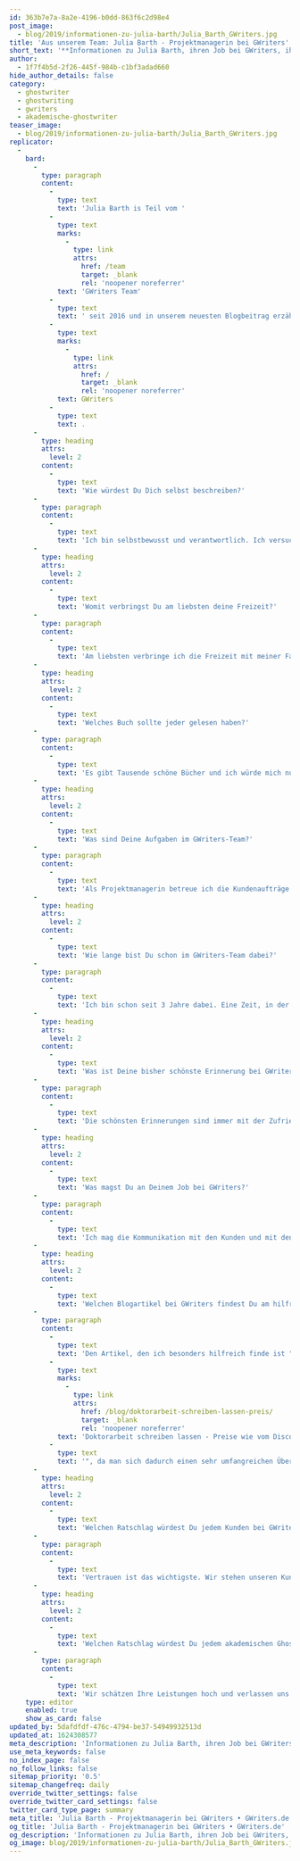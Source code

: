 ```yaml
---
id: 363b7e7a-8a2e-4196-b0dd-863f6c2d98e4
post_image:
  - blog/2019/informationen-zu-julia-barth/Julia_Barth_GWriters.jpg
title: 'Aus unserem Team: Julia Barth - Projektmanagerin bei GWriters'
short_text: '**Informationen zu Julia Barth, ihren Job bei GWriters, ihre Ratschläge an akademische Ghostwriter & Kunden der Ghostwriter-Agentur GWriters.**'
author:
  - 1f7f4b5d-2f26-445f-984b-c1bf3adad660
hide_author_details: false
category:
  - ghostwriter
  - ghostwriting
  - gwriters
  - akademische-ghostwriter
teaser_image:
  - blog/2019/informationen-zu-julia-barth/Julia_Barth_GWriters.jpg
replicator:
  -
    bard:
      -
        type: paragraph
        content:
          -
            type: text
            text: 'Julia Barth is Teil vom '
          -
            type: text
            marks:
              -
                type: link
                attrs:
                  href: /team
                  target: _blank
                  rel: 'noopener noreferrer'
            text: 'GWriters Team'
          -
            type: text
            text: ' seit 2016 und in unserem neuesten Blogbeitrag erzählt sie mehr über ihre Arbeit als Projektmanagerin bei '
          -
            type: text
            marks:
              -
                type: link
                attrs:
                  href: /
                  target: _blank
                  rel: 'noopener noreferrer'
            text: GWriters
          -
            type: text
            text: .
      -
        type: heading
        attrs:
          level: 2
        content:
          -
            type: text
            text: 'Wie würdest Du Dich selbst beschreiben?'
      -
        type: paragraph
        content:
          -
            type: text
            text: 'Ich bin selbstbewusst und verantwortlich. Ich versuche immer meine Ziele zu erreichen und nie aufzugeben. Das gilt auch für meine Arbeit im GWriters Team. Besonders die anspruchsvollsten Kundenaufträge machen mir besonders Spaß, denn umso schöner ist dann am Ende das gute Gefühl, wenn ich den Auftrag zum Erfolg führen konnte.'
      -
        type: heading
        attrs:
          level: 2
        content:
          -
            type: text
            text: 'Womit verbringst Du am liebsten deine Freizeit?'
      -
        type: paragraph
        content:
          -
            type: text
            text: 'Am liebsten verbringe ich die Freizeit mit meiner Familie und meinen Freunden. Ob wir Kaffee trinken oder reisen ist nicht so entscheidend, am wichtigsten ist, dass wir zusammen sind.'
      -
        type: heading
        attrs:
          level: 2
        content:
          -
            type: text
            text: 'Welches Buch sollte jeder gelesen haben?'
      -
        type: paragraph
        content:
          -
            type: text
            text: 'Es gibt Tausende schöne Bücher und ich würde mich nur ungern auf einige wenige beschränken. Wenn ich dennoch ein konkretes Buch nennen soll, würde ich z.B. "Jenseits von Eden" von John Steinbeck, "Das Glasperlenspiel" von Hermann Hesse, und "Für Menschen ungeeignet" von Robert Shekley empfehlen.'
      -
        type: heading
        attrs:
          level: 2
        content:
          -
            type: text
            text: 'Was sind Deine Aufgaben im GWriters-Team?'
      -
        type: paragraph
        content:
          -
            type: text
            text: 'Als Projektmanagerin betreue ich die Kundenaufträge und achte darauf, dass die Projektfristen gehalten werden und dass die Kommunikation zwischen Kunden und Autoren problemlos verläuft. Darüber hinaus bin ich auch für die Qualität jeder Lieferung im Rahmen meiner Projekte verantwortlich. Sollte ein Kunde beispielsweise Änderungswünsche haben, setze ich mich sofort mit dem entsprechenden Autoren in Verbindung und leite die Änderungen in die Wege. Qualität und Kundenzufriedenheit haben bei uns höchste Priorität.'
      -
        type: heading
        attrs:
          level: 2
        content:
          -
            type: text
            text: 'Wie lange bist Du schon im GWriters-Team dabei?'
      -
        type: paragraph
        content:
          -
            type: text
            text: 'Ich bin schon seit 3 Jahre dabei. Eine Zeit, in der ich unglaublich viel gelernt habe und die ich niemals missen möchte.'
      -
        type: heading
        attrs:
          level: 2
        content:
          -
            type: text
            text: 'Was ist Deine bisher schönste Erinnerung bei GWriters?'
      -
        type: paragraph
        content:
          -
            type: text
            text: 'Die schönsten Erinnerungen sind immer mit der Zufriedenheit der Kunden verbunden. Je schwieriger und komplizierter ein Auftrag ist, desto mehr Vergnügen bringt ein erfolgreicher Abschluss.'
      -
        type: heading
        attrs:
          level: 2
        content:
          -
            type: text
            text: 'Was magst Du an Deinem Job bei GWriters?'
      -
        type: paragraph
        content:
          -
            type: text
            text: 'Ich mag die Kommunikation mit den Kunden und mit den Autoren und genieße die Bewältigung der Herausforderungen.'
      -
        type: heading
        attrs:
          level: 2
        content:
          -
            type: text
            text: 'Welchen Blogartikel bei GWriters findest Du am hilfreichsten und warum?'
      -
        type: paragraph
        content:
          -
            type: text
            text: 'Den Artikel, den ich besonders hilfreich finde ist "'
          -
            type: text
            marks:
              -
                type: link
                attrs:
                  href: /blog/doktorarbeit-schreiben-lassen-preis/
                  target: _blank
                  rel: 'noopener noreferrer'
            text: 'Doktorarbeit schreiben lassen - Preise wie vom Discounter?'
          -
            type: text
            text: '", da man sich dadurch einen sehr umfangreichen Überblick über die Preiskalkulation beim GWriters verschaffen kann und darüber hinaus auch noch besser versteht, vor welcher Art von Anbietern man sich hüten sollte. Wir wollen nicht nur unseren Kunden einen hochklassigen Service bieten, sondern auch andere Studenten vor unseriösen Angeboten schützen.'
      -
        type: heading
        attrs:
          level: 2
        content:
          -
            type: text
            text: 'Welchen Ratschlag würdest Du jedem Kunden bei GWriters geben?'
      -
        type: paragraph
        content:
          -
            type: text
            text: 'Vertrauen ist das wichtigste. Wir stehen unseren Kunden jederzeit zur Seite und geben unser Bestes, damit diese mit unseren Leistungen zufrieden sind. Dass das Ghostwriting ein Prozess ist, muss jeder verstehen. Auch wenn einmal nicht alles nach den Kundenvorstellungen sein sollte, sind bei uns Änderungswünsche und Überarbeitung jederzeit inklusive. Genau dafür gibt es ja unsere Feedbackschleifen und Teillieferungen!'
      -
        type: heading
        attrs:
          level: 2
        content:
          -
            type: text
            text: 'Welchen Ratschlag würdest Du jedem akademischen Ghostwriter bei GWriters geben?'
      -
        type: paragraph
        content:
          -
            type: text
            text: 'Wir schätzen Ihre Leistungen hoch und verlassen uns auf Sie. Wenn es manchmal schwieriger wird, nehmen Sie die Situationen und die Kundenkritik nicht persönlich, sondern bleiben Sie wie immer professionell. Wir haben alle ein gemeinsames Ziel: hervorragende wissenschaftliche Arbeit zu leisten!'
    type: editor
    enabled: true
    show_as_card: false
updated_by: 5dafdfdf-476c-4794-be37-54949932513d
updated_at: 1624308577
meta_description: 'Informationen zu Julia Barth, ihren Job bei GWriters, ihre Ratschläge an akademische Ghostwriter & Kunden der Ghostwriter-Agentur GWriters.'
use_meta_keywords: false
no_index_page: false
no_follow_links: false
sitemap_priority: '0.5'
sitemap_changefreq: daily
override_twitter_settings: false
override_twitter_card_settings: false
twitter_card_type_page: summary
meta_title: 'Julia Barth - Projektmanagerin bei GWriters • GWriters.de'
og_title: 'Julia Barth - Projektmanagerin bei GWriters • GWriters.de'
og_description: 'Informationen zu Julia Barth, ihren Job bei GWriters, ihre Ratschläge an akademische Ghostwriter & Kunden der Ghostwriter-Agentur GWriters.'
og_image: blog/2019/informationen-zu-julia-barth/Julia_Barth_GWriters.jpg
---
```

